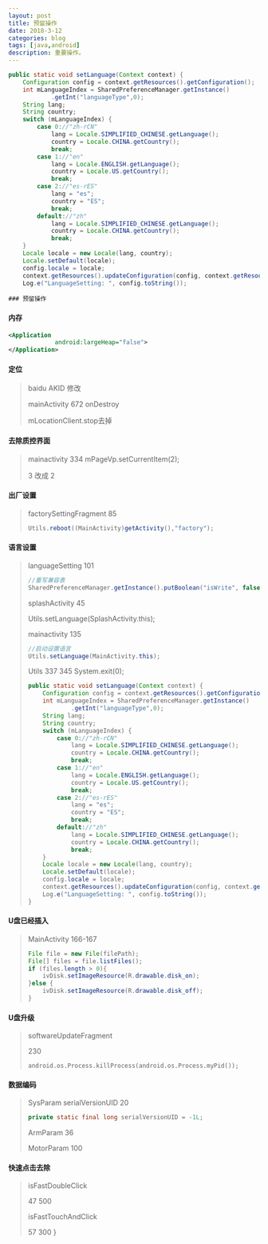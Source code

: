 ```yaml
---
layout: post
title: 预留操作
date: 2018-3-12
categories: blog
tags: [java,android]
description: 重要操作。
---
```


```java
public static void setLanguage(Context context) {
    Configuration config = context.getResources().getConfiguration();
    int mLanguageIndex = SharedPreferenceManager.getInstance()
            .getInt("languageType",0);
    String lang;
    String country;
    switch (mLanguageIndex) {
        case 0://"zh-rCN"
            lang = Locale.SIMPLIFIED_CHINESE.getLanguage();
            country = Locale.CHINA.getCountry();
            break;
        case 1://"en"
            lang = Locale.ENGLISH.getLanguage();
            country = Locale.US.getCountry();
            break;
        case 2://"es-rES"
            lang = "es";
            country = "ES";
            break;
        default://"zh"
            lang = Locale.SIMPLIFIED_CHINESE.getLanguage();
            country = Locale.CHINA.getCountry();
            break;
    }
    Locale locale = new Locale(lang, country);
    Locale.setDefault(locale);
    config.locale = locale;
    context.getResources().updateConfiguration(config, context.getResources().getDisplayMetrics());
    Log.e("LanguageSetting: ", config.toString());
  ```  
    
    ### 预留操作

#### 内存

```xml
<Application
             android:largeHeap="false">
</Application>
```

#### 定位

> baidu AKID 修改
>
> mainActivity 672 onDestroy 
>
> mLocationClient.stop去掉 

#### 去除质控界面

> mainactivity 334 mPageVp.setCurrentItem(2);
>
> 3 改成 2

#### 出厂设置

> factorySettingFragment 85 
>
> ```java
> Utils.reboot((MainActivity)getActivity(),"factory");
> ```

#### 语言设置

> languageSetting 101 
>
> ```java
> //重写兼容表
> SharedPreferenceManager.getInstance().putBoolean("isWrite", false);
> ```
>
> splashActivity 45
>
> Utils.setLanguage(SplashActivity.this);
>
> mainactivity 135
>
> ```java
> //启动设置语言
> Utils.setLanguage(MainActivity.this);
> ```
>
> Utils 337 345 System.exit(0);
>
> ```java
> public static void setLanguage(Context context) {
>     Configuration config = context.getResources().getConfiguration();
>     int mLanguageIndex = SharedPreferenceManager.getInstance()
>             .getInt("languageType",0);
>     String lang;
>     String country;
>     switch (mLanguageIndex) {
>         case 0://"zh-rCN"
>             lang = Locale.SIMPLIFIED_CHINESE.getLanguage();
>             country = Locale.CHINA.getCountry();
>             break;
>         case 1://"en"
>             lang = Locale.ENGLISH.getLanguage();
>             country = Locale.US.getCountry();
>             break;
>         case 2://"es-rES"
>             lang = "es";
>             country = "ES";
>             break;
>         default://"zh"
>             lang = Locale.SIMPLIFIED_CHINESE.getLanguage();
>             country = Locale.CHINA.getCountry();
>             break;
>     }
>     Locale locale = new Locale(lang, country);
>     Locale.setDefault(locale);
>     config.locale = locale;
>     context.getResources().updateConfiguration(config, context.getResources().getDisplayMetrics());
>     Log.e("LanguageSetting: ", config.toString());
> }
> ```



#### U盘已经插入

> MainActivity 166-167
>
> ```java
> File file = new File(filePath);
> File[] files = file.listFiles();
> if (files.length > 0){
>     ivDisk.setImageResource(R.drawable.disk_on);
> }else {
>     ivDisk.setImageResource(R.drawable.disk_off);
> }
> ```

#### U盘升级

> softwareUpdateFragment
>
> 230
>
> ```
> android.os.Process.killProcess(android.os.Process.myPid());
> ```

#### 数据编码

> SysParam serialVersionUID 20
>
> ```java
> private static final long serialVersionUID = -1L;
> ```
>
> ArmParam 36
>
> MotorParam 100

#### 快速点击去除

> isFastDoubleClick
>
> 47  500
>
> isFastTouchAndClick
>
> 57  300
}
```

